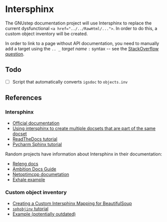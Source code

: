 # Intersphinx

The GNUstep documentation project will use Intersphinx to replace the current dysfunctional `<a href="../../RawHtml/...">`. In order to do this, a custom object inventory will be created.

In order to link to a page without API documentation, you need to manually add a target using the `.. _` *target name* `:` syntax -- see the [StackOverflow question](https://stackoverflow.com/questions/45699577/how-to-link-to-root-page-in-intersphinx).

## Todo

* [ ] Script that automatically converts `igsdoc` to `objects.inv`

## References

### Intersphinx

* [Official documentation](https://www.sphinx-doc.org/en/master/usage/extensions/intersphinx.html)
* [Using intersphinx to create multiple docsets that are part of the same docset](http://www.brokenlyre.com/blog/2018/08/05/sphinx-submodules/)
* [ReadTheDocs tutorial](https://docs.readthedocs.io/en/stable/guides/intersphinx.html)
* [Pycharm Sphinx tutorial](https://www.jetbrains.com/pycharm/guide/tutorials/sphinx_sites/intersphinx/)

Random projects have information about Intersphinx in their documentation:

* [Releng docs](https://docs.releng.linuxfoundation.org/en/latest/project-documentation.html#intersphinx-linking)
* [Ambition Docs Guide](https://ambition-docs-guide.readthedocs.io/en/latest/ref/intersphinx.html)
* [Netoptimcpp documetation](https://netoptimcpp.readthedocs.io/en/latest/using_intersphinx.html)
* [Exhale example](https://my-favorite-documentation-test.readthedocs.io/en/latest/using_intersphinx.html)

### Custom object inventory

* [Creating a Custom Intersphinx Mapping for BeautifulSoup](https://github.com/svenevs/exhale/tree/master/docs/_intersphinx)
* [`sphobjinv` tutorial](https://sphobjinv.readthedocs.io/en/stable/customfile.html)
* [Example (potentially outdated)](https://github.com/bskinn/intersphinx-xlwsf)